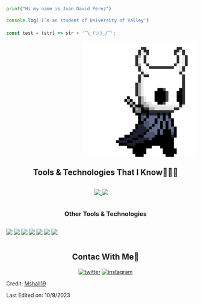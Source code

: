 ```python
print("Hi my name is Juan David Perez")
```
```javascript
console.log('I´m an student of University of Valley')

const test = (str) => str + '¯\_(ツ)_/¯';
```
<img align="right" width="300" alt="GIF" src="https://raw.githubusercontent.com/TanZng/TanZng/master/assets/hollor_knight3.gif" />

<!--Tecnologias-->
<div id="user-content-toc">
  <ul align="center">
    <summary><h2 style="display: inline-block">Tools & Technologies That I Know👨🏻‍💻</h2></summary>
  </ul>
</div>

<p align="center">
  <a href="https://skillicons.dev">
    <img src="https://skillicons.dev/icons?i=java&perline=14&theme=light" />
    <img src="https://skillicons.dev/icons?i=ps,py,js,vscode,postgres,wordpress,idea,figma&perline=14" />
  </a>
</p>

<div id="user-content-toc">
  <ul align="center">
    <summary><h3 style="display: inline-block">Other Tools & Technologies</h3></summary>
  </ul>
</div>

<div id="user-content-toc">
  <img src="https://img.shields.io/badge/blockbench-1E93D9.svg?&style=for-the-badge&logo=blockbench&logoColor=white"/>
  <img src="https://img.shields.io/badge/wondershare filmora-07273D.svg?&style=for-the-badge&logo=wondersharefilmora&logoColor=white"/>
  <img src="https://img.shields.io/badge/obsstudio-302E31.svg?&style=for-the-badge&logo=obsstudio&logoColor=white"/>
  <img src="https://img.shields.io/badge/jira-0052CC.svg?&style=for-the-badge&logo=jira&logoColor=white"/>
  <img src="https://img.shields.io/badge/git-F05032.svg?&style=for-the-badge&logo=git&logoColor=white"/>
  <img src="https://img.shields.io/badge/adobe XD-FF61F6.svg?&style=for-the-badge&logo=adobexd&logoColor=white"/>
  <img src="https://img.shields.io/badge/adobe premier-9999FF.svg?&style=for-the-badge&logo=adobepremierepro&logoColor=white"/>
</div>

<!--Contacto-->
<div id="user-content-toc">
  <ul align="center">
    <summary><h2 style="display: inline-block">Contac With Me🤝</h2></summary>
    <a href="https://skillicons.dev">
      <a href="https://twitter.com/Marahall_" target="blank"><img align="center" src="https://skillicons.dev/icons?i=twitter" alt="twitter" height="50" width="50" /></a> 
      <a href="https://www.instagram.com/judape.z_11/" target="blank"><img align="center" src="https://skillicons.dev/icons?i=instagram" alt="instagram" height="50" width="50" /></a>
    </a>
  </ul>
</div>


Credit: [Mshall19](https://github.com/Mshall19)

Last Edited on: 10/9/2023
